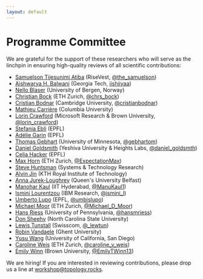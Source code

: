 ```yaml
---
layout: default
---
```


# Programme Committee

We are grateful for the support of these researchers who will serve as the
linchpin in ensuring high-quality reviews of all scientific contributions:

- [Samuelson Tijesunimi Atiba](https://medium.com/@the_samuelson) (RiseVest, [@the_samuelson](https://twitter.com/the_samuelson))
- [Aishwarya H. Balwani](https://aishwaryahb.github.io) (Georgia Tech, [iishiiyaa](https://twitter.com/iishiiyaa))
- [Nello Blaser](https://folk.uib.no/nbl003/index.html) (University of Bergen, Norway)
- [Christian Bock](https://christian.bock.ml) (ETH Zurich, [@chrs_bock](https://twitter.com/chrs_bock))
- [Cristian Bodnar](https://crisbodnar.github.io) (Cambridge University, [@cristianbodnar](https://twitter.com/cristianbodnar))
- [Mathieu Carrière](https://mathieucarriere.github.io/website) (Columbia University)
- [Lorin Crawford](https://vivo.brown.edu/display/lcrawfo1) (Microsoft Research & Brown University, [@lorin_crawford](https://twitter.com/lorin_crawford))
- [Stefania Ebli](https://people.epfl.ch/stefania.ebli?lang=en) (EPFL)
- [Adélie Garin](https://www.epfl.ch/labs/hessbellwald-lab/members/adelie-garin) (EPFL)
- [Thomas Gebhart](https://www.gebhartom.com) (University of Minnesota, [@gebhartom](https://twitter.com/gebhartom))
- [Daniel Goldsmith](https://www.danielgoldsmith.net) (Yeshiva University & Heights Labs, [@daniel_goldsmth](https://twitter.com/daniel_goldsmth))
- [Celia Hacker](https://people.epfl.ch/celia.hacker?lang=en) (EPFL)
- [Max Horn](https://expectationmax.github.io) (ETH Zurich, [@ExpectationMax](https://twitter.com/ExpectationMax))
- [Steve Huntsman](https://scholar.google.com/citations?user=MubPycgAAAAJ) (Systems & Technology Research)
- [Alvin Jin](https://sites.google.com/view/alvinjin) (KTH Royal Institute of Technology)
- [Anna Jurek-Loughrey](https://pure.qub.ac.uk/en/persons/anna-jurek-loughrey) (Queen's University Belfast)
- [Manohar Kaul](https://iith.ac.in/~mkaul) (IIT Hyderabad, [@ManuKaul1](https://twitter.com/ManuKaul1))
- [Ismini Lourentzou](https://isminoula.github.io) (IBM Research, [@ismini_l](https://twitter.com/ismini_l))
- [Umberto Lupo](https://github.com/ulupo) (EPFL, [@umbislupo](https://twitter.com/umbislupo))
- [Michael Moor](https://www.michaelmoor.ml/) (ETH Zurich, [@Michael_D_Moor](https://twitter.com/Michael_D_Moor))
- [Hans Riess](https://hans-riess.github.io) (University of Pennsylvania, [@hansmriess](https://twitter.com/hansmriess))
- [Don Sheehy](http://donsheehy.net) (North Carolina State University)
- [Lewis Tunstall](https://lewtun.github.io/blog) (Swisscom, [@\_lewtun](https://twitter.com/_lewtun))
- [Robin Vandaele](https://users.ugent.be/~rvdaele) (Ghent University) 
- [Yusu Wang](http://yusu.belkin-wang.org) (University of California, San Diego)
- [Caroline Weis](https://weis.ml) (ETH Zurich, [@caroline_v_weis](https://twitter.com/caroline_v_weis))
- [Emily Winn](http://emilytwinn.com) (Brown University, [@EmilyTWinn13](https://twitter.com/EmilyTWinn13))

We are hiring! If you are interested in reviewing contributions, please
drop us a line at [workshop@topology.rocks](mailto:workshop@topology.rocks).
